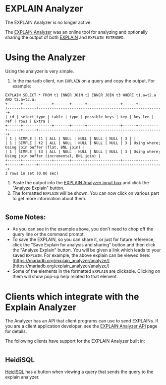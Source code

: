 # EXPLAIN Analyzer

The EXPLAIN Analyzer is no longer active.

The [EXPLAIN Analyzer](https://mariadb.org/explain_analyzer/analyze/) was an online tool for analyzing and optionally sharing the output of both [EXPLAIN](explain-analyzer.md) and `EXPLAIN EXTENDED`.

#

# Using the Analyzer

Using the analyzer is very simple.
1. In the mariadb client, run `EXPLAIN` on a query and copy the output. For example:

```
EXPLAIN SELECT * FROM t1 INNER JOIN t2 INNER JOIN t3 WHERE t1.a=t2.a AND t2.a=t3.a;
+------+-------------+-------+------+---------------+------+---------+------+------+--------------------------------------------------------+
| id | select_type | table | type | possible_keys | key | key_len | ref | rows | Extra |
+------+-------------+-------+------+---------------+------+---------+------+------+--------------------------------------------------------+
| 1 | SIMPLE | t1 | ALL | NULL | NULL | NULL | NULL | 3 | |
| 1 | SIMPLE | t2 | ALL | NULL | NULL | NULL | NULL | 3 | Using where; Using join buffer (flat, BNL join) |
| 1 | SIMPLE | t3 | ALL | NULL | NULL | NULL | NULL | 3 | Using where; Using join buffer (incremental, BNL join) |
+------+-------------+-------+------+---------------+------+---------+------+------+--------------------------------------------------------+
3 rows in set (0.00 sec)
```
1. Paste the output into the [EXPLAIN Analyzer input box](https://mariadb.org/explain_analyzer/analyze/) and click the "Analyze Explain" button.
1. The formatted `EXPLAIN` will be shown. You can now click on various part to get more information about them.

#

## Some Notes:

* As you can see in the example above, you don't need to chop off the query line or the command prompt.
* To save the EXPLAIN, so you can share it, or just for future reference, click the "Save Explain for analysis and sharing" button and then click the "Analyze Explain" button. You will be given a link which leads to your saved `EXPLAIN`. For example, the above explain can be viewed here: [https://mariadb.org/explain_analyzer/analyze/](https://mariadb.org/explain_analyzer/analyze/)
* Some of the elements in the formatted `EXPLAIN` are clickable. Clicking on them will show pop-up help related to that element.

#

# Clients which integrate with the Explain Analyzer

The Analyzer has an API that client programs can use to send EXPLAINs. If you are a client application developer, see the [EXPLAIN Analyzer API](explain-analyzer-api.md) page for details.

The following clients have support for the EXPLAIN Analyzer built in:

#

## HeidiSQL

[HeidiSQL](https://www.heidisql.com/) has a button when viewing a query that sends the query to the explain analyzer.
